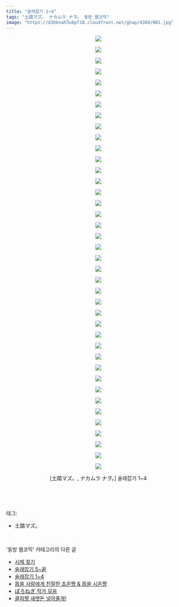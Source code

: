 ```yaml
---
title: "술래잡기 1~4"
tags: "土踏マズ。 ナカムラ_ナヲ。 동방_웹코믹"
image: "https://d3hknah3u6pf18.cloudfront.net/ghap/4304/001.jpg"
---
```

<div class="article">
<p style="text-align: center; clear: none; float: none;"><img src="{{ site.imgserver4 }}/ghap/4304/001.jpg"/></p>
<p style="text-align: center; clear: none; float: none;"><img src="{{ site.imgserver4 }}/ghap/4304/002.jpg"/></p>
<p style="text-align: center; clear: none; float: none;"><img src="{{ site.imgserver4 }}/ghap/4304/003.jpg"/></p>
<p style="text-align: center; clear: none; float: none;"><img src="{{ site.imgserver4 }}/ghap/4304/004.jpg"/></p>
<p style="text-align: center; clear: none; float: none;"><img src="{{ site.imgserver4 }}/ghap/4304/005.jpg"/></p>
<p style="text-align: center; clear: none; float: none;"><img src="{{ site.imgserver4 }}/ghap/4304/006.jpg"/></p>
<p style="text-align: center; clear: none; float: none;"><img src="{{ site.imgserver4 }}/ghap/4304/007.jpg"/></p>
<p style="text-align: center; clear: none; float: none;"><img src="{{ site.imgserver4 }}/ghap/4304/008.jpg"/></p>
<p style="text-align: center; clear: none; float: none;"><img src="{{ site.imgserver4 }}/ghap/4304/009.jpg"/></p>
<p style="text-align: center; clear: none; float: none;"><img src="{{ site.imgserver4 }}/ghap/4304/010.jpg"/></p>
<p style="text-align: center; clear: none; float: none;"><img src="{{ site.imgserver4 }}/ghap/4304/011.jpg"/></p>
<p style="text-align: center; clear: none; float: none;"><img src="{{ site.imgserver4 }}/ghap/4304/012.jpg"/></p>
<p style="text-align: center; clear: none; float: none;"><img src="{{ site.imgserver4 }}/ghap/4304/013.jpg"/></p>
<p style="text-align: center; clear: none; float: none;"><img src="{{ site.imgserver4 }}/ghap/4304/014.jpg"/></p>
<p style="text-align: center; clear: none; float: none;"><img src="{{ site.imgserver4 }}/ghap/4304/015.jpg"/></p>
<p style="text-align: center; clear: none; float: none;"><img src="{{ site.imgserver4 }}/ghap/4304/016.jpg"/></p>
<p style="text-align: center; clear: none; float: none;"><img src="{{ site.imgserver4 }}/ghap/4304/017.jpg"/></p>
<p style="text-align: center; clear: none; float: none;"><img src="{{ site.imgserver4 }}/ghap/4304/018.jpg"/></p>
<p style="text-align: center; clear: none; float: none;"><img src="{{ site.imgserver4 }}/ghap/4304/019.jpg"/></p>
<p style="text-align: center; clear: none; float: none;"><img src="{{ site.imgserver4 }}/ghap/4304/020.jpg"/></p>
<p style="text-align: center; clear: none; float: none;"><img src="{{ site.imgserver4 }}/ghap/4304/021.jpg"/></p>
<p style="text-align: center; clear: none; float: none;"><img src="{{ site.imgserver4 }}/ghap/4304/022.jpg"/></p>
<p style="text-align: center; clear: none; float: none;"><img src="{{ site.imgserver4 }}/ghap/4304/023.jpg"/></p>
<p style="text-align: center; clear: none; float: none;"><img src="{{ site.imgserver4 }}/ghap/4304/024.jpg"/></p>
<p style="text-align: center; clear: none; float: none;"><img src="{{ site.imgserver4 }}/ghap/4304/025.jpg"/></p>
<p style="text-align: center; clear: none; float: none;"><img src="{{ site.imgserver4 }}/ghap/4304/026.jpg"/></p>
<p style="text-align: center; clear: none; float: none;"><img src="{{ site.imgserver4 }}/ghap/4304/027.jpg"/></p>
<p style="text-align: center; clear: none; float: none;"><img src="{{ site.imgserver4 }}/ghap/4304/028.jpg"/></p>
<p style="text-align: center; clear: none; float: none;"><img src="{{ site.imgserver4 }}/ghap/4304/029.jpg"/></p>
<p style="text-align: center; clear: none; float: none;"><img src="{{ site.imgserver4 }}/ghap/4304/030.jpg"/></p>
<p style="text-align: center; clear: none; float: none;"><img src="{{ site.imgserver4 }}/ghap/4304/031.jpg"/></p>
<p style="text-align: center; clear: none; float: none;"><img src="{{ site.imgserver4 }}/ghap/4304/032.jpg"/></p>
<p style="text-align: center; clear: none; float: none;"><img src="{{ site.imgserver4 }}/ghap/4304/033.jpg"/></p>
<p style="text-align: center; clear: none; float: none;"><img src="{{ site.imgserver4 }}/ghap/4304/034.jpg"/></p>
<p style="text-align: center; clear: none; float: none;"><img src="{{ site.imgserver4 }}/ghap/4304/035.jpg"/></p>
<p style="text-align: center; clear: none; float: none;"><img src="{{ site.imgserver4 }}/ghap/4304/036.jpg"/></p>
<p style="text-align: center; clear: none; float: none;"><img src="{{ site.imgserver4 }}/ghap/4304/037.jpg"/></p>
<p style="text-align: center; clear: none; float: none;"><img src="{{ site.imgserver4 }}/ghap/4304/038.jpg"/></p>
<p style="text-align: center; clear: none; float: none;"><img src="{{ site.imgserver4 }}/ghap/4304/039.jpg"/></p>
<p style="text-align: center; clear: none; float: none;"><img src="{{ site.imgserver4 }}/ghap/4304/040.jpg"/></p>
<p style="text-align: center; clear: none; float: none;">[土踏マズ。, ナカムラ ナヲ。] 술래잡기 1~4</p>
<p><br/></p>
</div><br/>
<div class="tagTrail">
<p>태그: </p>
<ul>
<li>土踏マズ。</li>
</ul>
</div><br/>
<div class="another">
<p>'동방 웹코믹' 카테고리의 다른 글</p>
<ul>
<li><a href="/ghap_4309">시체 찾기</a></li>
<li><a href="/ghap_4305">술래잡기 5~끝</a></li>
<li><a href="/ghap_4304">술래잡기 1~4</a></li>
<li><a href="/ghap_4301">몹쓸 사람에게 친절한 죠온쨩 &amp; 몹쓸 시온쨩</a></li>
<li><a href="/ghap_4300">ぽろねぎ 작가 모음</a></li>
<li><a href="/ghap_4299">클피쨩 새뱃돈 넣어줄게!</a></li>
</ul>
</div><br/>
<div class="cb_module cb_fluid">
<div class="cb_wrt cb_profile">
</div><!-- commentList close -->
</div><br/>
